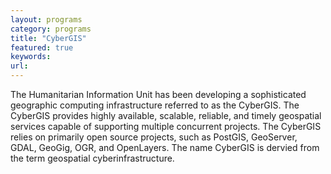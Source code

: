 ```yaml
---
layout: programs
category: programs
title: "CyberGIS"
featured: true
keywords:
url:
---
```

The Humanitarian Information Unit has been developing a sophisticated geographic computing infrastructure referred to as the CyberGIS. The CyberGIS provides highly available, scalable, reliable, and timely geospatial services capable of supporting multiple concurrent projects. The CyberGIS relies on primarily open source projects, such as PostGIS, GeoServer, GDAL, GeoGig, OGR, and OpenLayers. The name CyberGIS is dervied from the term geospatial cyberinfrastructure.
